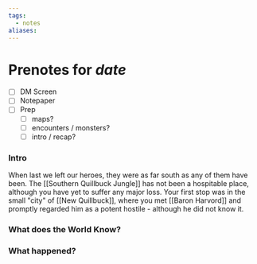 ```yaml
---
tags:
  - notes
aliases:
---
```


# Prenotes for *date*
- [ ] DM Screen
- [ ] Notepaper
- [ ] Prep
	- [ ] maps?
	- [ ] encounters / monsters?
	- [ ] intro / recap?

### Intro

When last we left our heroes, they were as far south as any of them have been. The [[Southern Quillbuck Jungle]] has not been a hospitable place, although you have yet to suffer any major loss. Your first stop was in the small "city" of [[New Quillbuck]], where you met [[Baron Harvord]] and promptly regarded him as a potent hostile - although he did not know it.



### What does the World Know?


### What happened?
